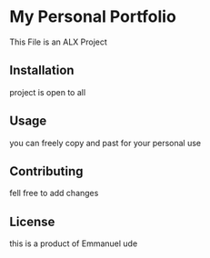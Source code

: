 # My Personal Portfolio

This File is an ALX Project

## Installation

project is open to all

## Usage

you can freely copy and past for your personal use

## Contributing

fell free to add changes 

## License

this is a product of Emmanuel ude
